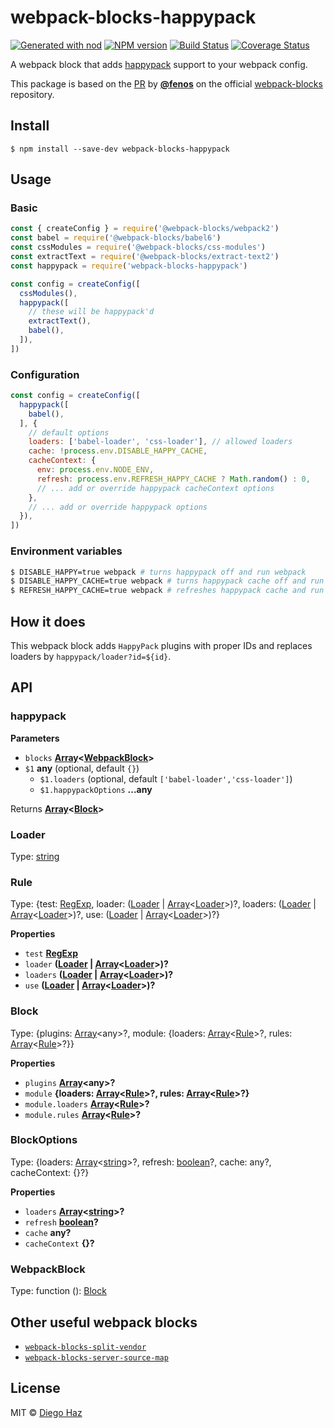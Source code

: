 # webpack-blocks-happypack

[![Generated with nod](https://img.shields.io/badge/generator-nod-2196F3.svg?style=flat-square)](https://github.com/diegohaz/nod)
[![NPM version](https://img.shields.io/npm/v/webpack-blocks-happypack.svg?style=flat-square)](https://npmjs.org/package/webpack-blocks-happypack)
[![Build Status](https://img.shields.io/travis/diegohaz/webpack-blocks-happypack/master.svg?style=flat-square)](https://travis-ci.org/diegohaz/webpack-blocks-happypack) [![Coverage Status](https://img.shields.io/codecov/c/github/diegohaz/webpack-blocks-happypack/master.svg?style=flat-square)](https://codecov.io/gh/diegohaz/webpack-blocks-happypack/branch/master)

A webpack block that adds [happypack](https://github.com/amireh/happypack) support to your webpack config.

This package is based on the [PR](https://github.com/andywer/webpack-blocks/pull/126) by [**@fenos**](https://github.com/fenos) on the official [webpack-blocks](https://github.com/andywer/webpack-blocks) repository.

## Install

    $ npm install --save-dev webpack-blocks-happypack

## Usage

### Basic

```js
const { createConfig } = require('@webpack-blocks/webpack2')
const babel = require('@webpack-blocks/babel6')
const cssModules = require('@webpack-blocks/css-modules')
const extractText = require('@webpack-blocks/extract-text2')
const happypack = require('webpack-blocks-happypack')

const config = createConfig([
  cssModules(),
  happypack([
    // these will be happypack'd
    extractText(),
    babel(),
  ]),
])
```

### Configuration

```js
const config = createConfig([
  happypack([
    babel(),
  ], {
    // default options
    loaders: ['babel-loader', 'css-loader'], // allowed loaders
    cache: !process.env.DISABLE_HAPPY_CACHE,
    cacheContext: {
      env: process.env.NODE_ENV,
      refresh: process.env.REFRESH_HAPPY_CACHE ? Math.random() : 0,
      // ... add or override happypack cacheContext options
    },
    // ... add or override happypack options
  }),
])
```

### Environment variables

```sh
$ DISABLE_HAPPY=true webpack # turns happypack off and run webpack
$ DISABLE_HAPPY_CACHE=true webpack # turns happypack cache off and run webpack
$ REFRESH_HAPPY_CACHE=true webpack # refreshes happypack cache and run webpack
```

## How it does

This webpack block adds `HappyPack` plugins with proper IDs and replaces loaders by `happypack/loader?id=${id}`.

## API

<!-- Generated by documentation.js. Update this documentation by updating the source code. -->

### happypack

**Parameters**

-   `blocks` **[Array](https://developer.mozilla.org/en-US/docs/Web/JavaScript/Reference/Global_Objects/Array)&lt;[WebpackBlock](#webpackblock)>** 
-   `$1` **any**  (optional, default `{}`)
    -   `$1.loaders`   (optional, default `['babel-loader','css-loader']`)
    -   `$1.happypackOptions` **...any** 

Returns **[Array](https://developer.mozilla.org/en-US/docs/Web/JavaScript/Reference/Global_Objects/Array)&lt;[Block](#block)>** 

### Loader

Type: [string](https://developer.mozilla.org/en-US/docs/Web/JavaScript/Reference/Global_Objects/String)

### Rule

Type: {test: [RegExp](https://developer.mozilla.org/en-US/docs/Web/JavaScript/Reference/Global_Objects/RegExp), loader: ([Loader](#loader) \| [Array](https://developer.mozilla.org/en-US/docs/Web/JavaScript/Reference/Global_Objects/Array)&lt;[Loader](#loader)>)?, loaders: ([Loader](#loader) \| [Array](https://developer.mozilla.org/en-US/docs/Web/JavaScript/Reference/Global_Objects/Array)&lt;[Loader](#loader)>)?, use: ([Loader](#loader) \| [Array](https://developer.mozilla.org/en-US/docs/Web/JavaScript/Reference/Global_Objects/Array)&lt;[Loader](#loader)>)?}

**Properties**

-   `test` **[RegExp](https://developer.mozilla.org/en-US/docs/Web/JavaScript/Reference/Global_Objects/RegExp)** 
-   `loader` **([Loader](#loader) \| [Array](https://developer.mozilla.org/en-US/docs/Web/JavaScript/Reference/Global_Objects/Array)&lt;[Loader](#loader)>)?** 
-   `loaders` **([Loader](#loader) \| [Array](https://developer.mozilla.org/en-US/docs/Web/JavaScript/Reference/Global_Objects/Array)&lt;[Loader](#loader)>)?** 
-   `use` **([Loader](#loader) \| [Array](https://developer.mozilla.org/en-US/docs/Web/JavaScript/Reference/Global_Objects/Array)&lt;[Loader](#loader)>)?** 

### Block

Type: {plugins: [Array](https://developer.mozilla.org/en-US/docs/Web/JavaScript/Reference/Global_Objects/Array)&lt;any>?, module: {loaders: [Array](https://developer.mozilla.org/en-US/docs/Web/JavaScript/Reference/Global_Objects/Array)&lt;[Rule](#rule)>?, rules: [Array](https://developer.mozilla.org/en-US/docs/Web/JavaScript/Reference/Global_Objects/Array)&lt;[Rule](#rule)>?}}

**Properties**

-   `plugins` **[Array](https://developer.mozilla.org/en-US/docs/Web/JavaScript/Reference/Global_Objects/Array)&lt;any>?** 
-   `module` **{loaders: [Array](https://developer.mozilla.org/en-US/docs/Web/JavaScript/Reference/Global_Objects/Array)&lt;[Rule](#rule)>?, rules: [Array](https://developer.mozilla.org/en-US/docs/Web/JavaScript/Reference/Global_Objects/Array)&lt;[Rule](#rule)>?}** 
-   `module.loaders` **[Array](https://developer.mozilla.org/en-US/docs/Web/JavaScript/Reference/Global_Objects/Array)&lt;[Rule](#rule)>?** 
-   `module.rules` **[Array](https://developer.mozilla.org/en-US/docs/Web/JavaScript/Reference/Global_Objects/Array)&lt;[Rule](#rule)>?** 

### BlockOptions

Type: {loaders: [Array](https://developer.mozilla.org/en-US/docs/Web/JavaScript/Reference/Global_Objects/Array)&lt;[string](https://developer.mozilla.org/en-US/docs/Web/JavaScript/Reference/Global_Objects/String)>?, refresh: [boolean](https://developer.mozilla.org/en-US/docs/Web/JavaScript/Reference/Global_Objects/Boolean)?, cache: any?, cacheContext: {}?}

**Properties**

-   `loaders` **[Array](https://developer.mozilla.org/en-US/docs/Web/JavaScript/Reference/Global_Objects/Array)&lt;[string](https://developer.mozilla.org/en-US/docs/Web/JavaScript/Reference/Global_Objects/String)>?** 
-   `refresh` **[boolean](https://developer.mozilla.org/en-US/docs/Web/JavaScript/Reference/Global_Objects/Boolean)?** 
-   `cache` **any?** 
-   `cacheContext` **{}?** 

### WebpackBlock

Type: function (): [Block](#block)

## Other useful webpack blocks

-   [`webpack-blocks-split-vendor`](https://github.com/diegohaz/webpack-blocks-split-vendor)
-   [`webpack-blocks-server-source-map`](https://github.com/diegohaz/webpack-blocks-server-source-map)

## License

MIT © [Diego Haz](https://github.com/diegohaz)

